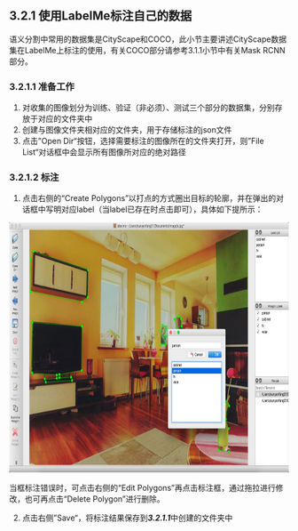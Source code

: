 ## 3.2.1 使用LabelMe标注自己的数据
语义分割中常用的数据集是CityScape和COCO，此小节主要讲述CityScape数据集在LabelMe上标注的使用，有关COCO部分请参考3.1.1小节中有关Mask RCNN部分。           

### 3.2.1.1 准备工作

1. 对收集的图像划分为训练、验证（非必须）、测试三个部分的数据集，分别存放于对应的文件夹中      
2. 创建与图像文件夹相对应的文件夹，用于存储标注的json文件
3. 点击”Open Dir“按钮，选择需要标注的图像所在的文件夹打开，则”File List“对话框中会显示所有图像所对应的绝对路径      

### 3.2.1.2 标注

1. 点击右侧的“Create Polygons”以打点的方式圈出目标的轮廓，并在弹出的对话框中写明对应label（当label已存在时点击即可），具体如下提所示：
<div align=center><img width="800" height="450" src="./pics/detection5.png"/></div>    

当框标注错误时，可点击右侧的“Edit Polygons”再点击标注框，通过拖拉进行修改，也可再点击“Delete Polygon”进行删除。

2. 点击右侧”Save“，将标注结果保存到***3.2.1.1***中创建的文件夹中
